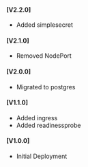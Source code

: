 #### [V2.2.0]
* Added simplesecret

#### [V2.1.0]
* Removed NodePort

#### [V2.0.0]
* Migrated to postgres

#### [V1.1.0]
* Added ingress
* Added readinessprobe

#### [V1.0.0]
- Initial Deployment